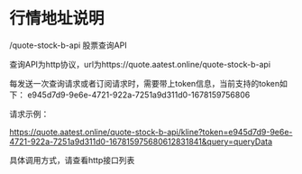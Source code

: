 # 行情地址说明
/quote-stock-b-api    股票查询API

查询API为http协议，url为https://quote.aatest.online/quote-stock-b-api

每发送一次查询请求或者订阅请求时，需要带上token信息，当前支持的token如下：
e945d7d9-9e6e-4721-922a-7251a9d311d0-1678159756806<br/>

请求示例：<br/>

https://quote.aatest.online/quote-stock-b-api/kline?token=e945d7d9-9e6e-4721-922a-7251a9d311d0-167815975680612831841&query=queryData<br/>

具体调用方式，请查看http接口列表

